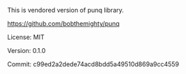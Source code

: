 This is vendored version of punq library.

https://github.com/bobthemighty/punq

License: MIT

Version: 0.1.0

Commit: c99ed2a2dede74acd8bdd5a49510d869a9cc4559
